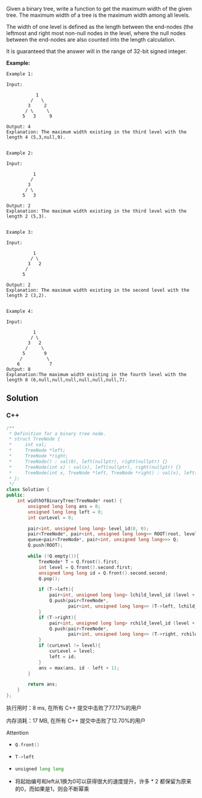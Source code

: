 Given a binary tree, write a function to get the maximum width of the given tree. The maximum width of a tree is the maximum width among all levels.

The width of one level is defined as the length between the end-nodes (the leftmost and right most non-null nodes in the level, where the null nodes between the end-nodes are also counted into the length calculation.

It is guaranteed that the answer will in the range of 32-bit signed integer.



**Example:**
```
Example 1:

Input: 

           1
         /   \
        3     2
       / \     \  
      5   3     9 

Output: 4
Explanation: The maximum width existing in the third level with the length 4 (5,3,null,9).


Example 2:

Input: 

          1
         /  
        3    
       / \       
      5   3     

Output: 2
Explanation: The maximum width existing in the third level with the length 2 (5,3).


Example 3:

Input: 

          1
         / \
        3   2 
       /        
      5      

Output: 2
Explanation: The maximum width existing in the second level with the length 2 (3,2).


Example 4:

Input: 

          1
         / \
        3   2
       /     \  
      5       9 
     /         \
    6           7
Output: 8
Explanation:The maximum width existing in the fourth level with the length 8 (6,null,null,null,null,null,null,7).
```

## Solution

### C++

```c++
/**
 * Definition for a binary tree node.
 * struct TreeNode {
 *     int val;
 *     TreeNode *left;
 *     TreeNode *right;
 *     TreeNode() : val(0), left(nullptr), right(nullptr) {}
 *     TreeNode(int x) : val(x), left(nullptr), right(nullptr) {}
 *     TreeNode(int x, TreeNode *left, TreeNode *right) : val(x), left(left), right(right) {}
 * };
 */
class Solution {
public:
    int widthOfBinaryTree(TreeNode* root) {
        unsigned long long ans = 0;
        unsigned long long left = 0;
        int curLevel = 0;

        pair<int, unsigned long long> level_id(0, 0);
        pair<TreeNode*, pair<int, unsigned long long>> ROOT(root, level_id);
        queue<pair<TreeNode*, pair<int, unsigned long long>>> Q;
        Q.push(ROOT);

        while (!Q.empty()){
            TreeNode* T = Q.front().first;
            int level = Q.front().second.first;
            unsigned long long id = Q.front().second.second;
            Q.pop();

            if (T->left){
                pair<int, unsigned long long> lchild_level_id (level + 1, id * 2);
                Q.push(pair<TreeNode*, 
                       pair<int, unsigned long long>> (T->left, lchild_level_id));
            }
            if (T->right){
                pair<int, unsigned long long> rchild_level_id (level + 1, id * 2 + 1);
                Q.push(pair<TreeNode*, 
                       pair<int, unsigned long long>> (T->right, rchild_level_id));
            }
            if (curLevel != level){
                curLevel = level;
                left = id;
            }
            ans = max(ans, id - left + 1);
        }

        return ans;
    }
};
```

执行用时：8 ms, 在所有 C++ 提交中击败了77.17%的用户

内存消耗：17 MB, 在所有 C++ 提交中击败了12.70%的用户

Attention

- ```c++
  Q.front()
  ```

- ```java
  T->left
  ```

- ```python
  unsigned long long
  ```
- 将起始编号和left从1换为0可以获得很大的速度提升，许多 * 2 都保留为原来的0，而如果是1，则会不断幂乘

